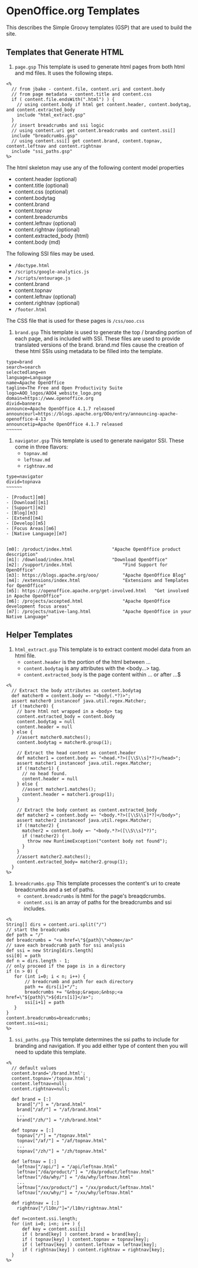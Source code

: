 # OpenOffice.org Templates

This describes the Simple Groovy templates (GSP) that are used to build the site.

## Templates that Generate HTML

1. `page.gsp`
   This template is used to generate html pages from both html and md files. It uses the following steps.

```
<%
  // from jbake - content.file, content.uri and content.body
  // from page metadata - content.title and content.css
  if ( content.file.endsWith(".html") ) {
    // using content.body if html get content.header, content.bodytag, and content.extracted_body
    include "html_extract.gsp"
  }
  // insert breadcrumbs and ssi logic
  // using content.uri get content.breadcrumbs and content.ssi[]
  include "breadcrumbs.gsp"
  // using content.ssi[] get content.brand, content.topnav, content.leftnav and content.rightnav
  include "ssi_paths.gsp"
%>
```
   The html skeleton may use any of the following content model properties
   - content.header (optional)
   - content.title (optional)
   - content.css (optional)
   - content.bodytag
   - content.brand
   - content.topnav
   - content.breadcrumbs
   - content.leftnav (optional)
   - content.rightnav (optional)
   - content.extracted_body (html)
   - content.body (md)

   The following SSI files may be used.
   - `/doctype.html`
   - `/scripts/google-analytics.js`
   - `/scripts/entourage.js`
   - content.brand
   - content.topnav
   - content.leftnav (optional)
   - content.rightnav (optional)
   - `/footer.html`

   The CSS file that is used for these pages is `/css/ooo.css`
   
1. `brand.gsp`
   This template is used to generate the top / branding portion of each page, and is included with SSI.
   These files are used to provide translated versions of the brand.
   brand.md files cause the creation of these html SSIs using metadata to be filled into the template.

```
type=brand
search=search
selectedlang=en
language=Language
name=Apache OpenOffice
tagline=The Free and Open Productivity Suite
logo=AOO_logos/AOO4_website_logo.png
domain=https://www.openoffice.org
divid=bannera
announce=Apache OpenOffice 4.1.7 released
announceurl=https://blogs.apache.org/OOo/entry/announcing-apache-openoffice-4-13
announcetip=Apache OpenOffice 4.1.7 released
~~~~~~
```

1. `navigator.gsp`
   This template is used to generate navigator SSI. These come in three flavors:
   * `topnav.md`
   * `leftnav.md`
   * `rightnav.md`

```
type=navigator
divid=topnava
~~~~~~
    
- [Product][m0]
- [Download][m1]
- [Support][m2]
- [Blog][m3]
- [Extend][m4]
- [Develop][m5]
- [Focus Areas][m6]
- [Native Language][m7]
    
    
[m0]: /product/index.html				"Apache OpenOffice product description"
[m1]: /download/index.html				"Download OpenOffice"
[m2]: /support/index.html 			     	"Find Support for OpenOffice"
[m3]: https://blogs.apache.org/ooo/			"Apache OpenOffice Blog"
[m4]: /extensions/index.html				"Extensions and Templates for OpenOffice"
[m5]: https://openoffice.apache.org/get-involved.html	"Get involved in Apache OpenOffice"
[m6]: /projects/accepted.html				"Apache OpenOffice development focus areas"
[m7]: /projects/native-lang.html		 	"Apache OpenOffice in your Native Language"
```

## Helper Templates

1. `html_extract.gsp`
   This template is to extract content model data from an html file.
   * `content.header` is the portion of the html between <head>...</head>
   * `content.bodytag` is any attributes with the <body...> tag.
   * `content.extracted_body` is the page content within <body>...</body> or after <body>...$ 

```
<%
  // Extract the body attributes as content.bodytag
  def matcher0 = content.body =~ "<body(.*?)>";
  assert matcher0 instanceof java.util.regex.Matcher;
  if (!matcher0) {
    // bare html not wrapped in a <body> tag
    content.extracted_body = content.body
    content.bodytag = null
    content.header = null
  } else {
    //assert matcher0.matches();
    content.bodytag = matcher0.group(1);

    // Extract the head content as content.header
    def matcher1 = content.body =~ "<head.*?>([\\S\\s]*?)</head>";
    assert matcher1 instanceof java.util.regex.Matcher;
    if (!matcher1) {
      // no head found.
      content.header = null
    } else {
      //assert matcher1.matches();
      content.header = matcher1.group(1);
    }

    // Extract the body content as content.extracted_body
    def matcher2 = content.body =~ "<body.*?>([\\S\\s]*?)</body>";
    assert matcher2 instanceof java.util.regex.Matcher;
    if (!matcher2) {
      matcher2 = content.body =~ "<body.*?>([\\S\\s]*?)";
      if (!matcher2) {
        throw new RuntimeException("content body not found");
      }
    }
    //assert matcher2.matches();
    content.extracted_body= matcher2.group(1);
  }
%>
```

1. `breadcrumbs.gsp`
   This template processes the content's uri to create breadcrumbs and a set of paths.
   * `content.breadcrumbs` is html for the page's breaqdcrumbs.
   * `content.ssi` is an array of paths for the breadcrumbs and ssi includes.

```
<%
String[] dirs = content.uri.split("/")
// start the breadcrumbs
def path = "/"
def breadcrumbs = "<a href=\"${path}\">home</a>"
// save each breadcrumb path for ssi analysis
def ssi = new String[dirs.length]
ssi[0] = path
def n = dirs.length - 1;
// only proceed if the page is in a directory
if (n > 0) {
   for (int i=0; i < n; i++) {
       // breadcrumb and path for each directory
       path += dirs[i]+"/";
       breadcrumbs += "&nbsp;&raquo;&nbsp;<a href=\"${path}\">${dirs[i]}</a>";
       ssi[i+1] = path
   }
}
content.breadcrumbs=breadcrumbs;
content.ssi=ssi;
%>
```

1. `ssi_paths.gsp`
   This template determines the ssi paths to include for branding and navigation.
   If you add either type of content then you will need to update this template.

```
<%
  // default values
  content.brand='/brand.html';
  content.topnav='/topnav.html';
  content.leftnav=null;
  content.rightnav=null;

  def brand = [:]
	brand["/"] = "/brand.html"
	brand["/af/"] = "/af/brand.html"
	...
	brand["/zh/"] = "/zh/brand.html"

  def topnav = [:]
	topnav["/"] = "/topnav.html"
	topnav["/af/"] = "/af/topnav.html"
	...
	topnav["/zh/"] = "/zh/topnav.html"

  def leftnav = [:]
	leftnav["/api/"] = "/api/leftnav.html"
	leftnav["/da/product/"] = "/da/product/leftnav.html"
	leftnav["/da/why/"] = "/da/why/leftnav.html"
	...
	leftnav["/xx/product/"] = "/xx/product/leftnav.html"
	leftnav["/xx/why/"] = "/xx/why/leftnav.html"

  def rightnav = [:]
	rightnav["/l10n/"]="/l10n/rightnav.html"

  def n=content.ssi.length;
  for (int i=0; i<n; i++ ) {
      def key = content.ssi[i]
      if ( brand[key] ) content.brand = brand[key];
      if ( topnav[key] ) content.topnav = topnav[key];
      if ( leftnav[key] ) content.leftnav = leftnav[key];
      if ( rightnav[key] ) content.rightnav = rightnav[key];
  }
%>
```
